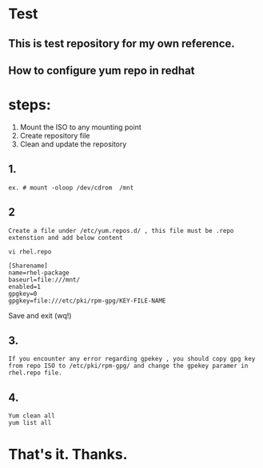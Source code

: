 # Test

## This is test repository for my own reference. 

## How to configure yum repo in redhat 

# steps:

1. Mount the ISO to any mounting point
2. Create repository file
3. Clean and update the repository 


## 1. 
    ex. # mount -oloop /dev/cdrom  /mnt
    
## 2  
    Create a file under /etc/yum.repos.d/ , this file must be .repo extenstion and add below content
    
    vi rhel.repo
    
    [Sharename]
    name=rhel-package
    baseurl=file:///mnt/
    enabled=1
    gpgkey=0  
    gpgkey=file:///etc/pki/rpm-gpg/KEY-FILE-NAME
    
   Save and exit (wq!)
   
## 3. 
    If you encounter any error regarding gpekey , you should copy gpg key from repo ISO to /etc/pki/rpm-gpg/ and change the gpekey paramer in rhel.repo file. 
    
## 4.

    Yum clean all 
    yum list all
    
 # That's it. Thanks.

